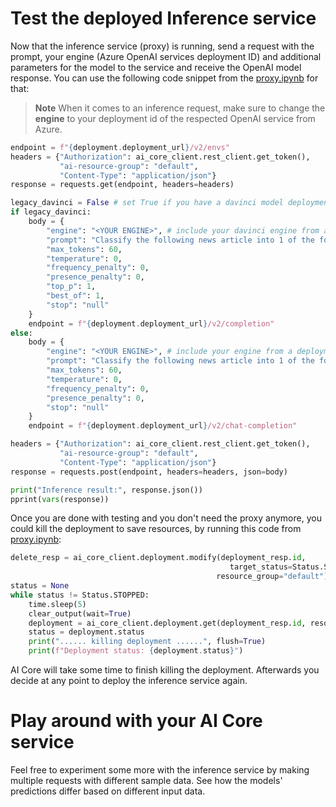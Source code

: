 # Test the deployed Inference service

Now that the inference service (proxy) is running, send a request with the prompt, your engine (Azure OpenAI services deployment ID) and additional parameters for the model to the service and receive the OpenAI model response. You can use the following code snippet from the [proxy.ipynb](../../01-ai-core-azure-openai-proxy/proxy.ipynb) for that:

> **Note**
> When it comes to an inference request, make sure to change the **engine** to your deployment id of the respected OpenAI service from Azure.

```python
endpoint = f"{deployment.deployment_url}/v2/envs"
headers = {"Authorization": ai_core_client.rest_client.get_token(),
           "ai-resource-group": "default",
           "Content-Type": "application/json"}
response = requests.get(endpoint, headers=headers)

legacy_davinci = False # set True if you have a davinci model deployment on Azure OpenAI Services
if legacy_davinci:
    body = {
        "engine": "<YOUR ENGINE>", # include your davinci engine from a deployment of an Azure OpenAI services model
        "prompt": "Classify the following news article into 1 of the following categories: categories: [Business, Tech, Politics, Sport, Entertainment]\n\nnews article: Donna Steffensen Is Cooking Up a New Kind of Perfection. The Internet’s most beloved cooking guru has a buzzy new book and a fresh new perspective:\n\nClassified category:",
        "max_tokens": 60,
        "temperature": 0,
        "frequency_penalty": 0,
        "presence_penalty": 0,
        "top_p": 1,
        "best_of": 1,
        "stop": "null"
    }
    endpoint = f"{deployment.deployment_url}/v2/completion"
else:
    body = {
        "engine": "<YOUR ENGINE>", # include your engine from a deployment of an Azure OpenAI services model
        "prompt": "Classify the following news article into 1 of the following categories: categories: [Business, Tech, Politics, Sport, Entertainment]\n\nnews article: Donna Steffensen Is Cooking Up a New Kind of Perfection. The Internet’s most beloved cooking guru has a buzzy new book and a fresh new perspective:\n\nClassified category:",
        "max_tokens": 60,
        "temperature": 0,
        "frequency_penalty": 0,
        "presence_penalty": 0,
        "stop": "null"
    }
    endpoint = f"{deployment.deployment_url}/v2/chat-completion"

headers = {"Authorization": ai_core_client.rest_client.get_token(),
           "ai-resource-group": "default",
           "Content-Type": "application/json"}
response = requests.post(endpoint, headers=headers, json=body)

print("Inference result:", response.json())
pprint(vars(response))
```

Once you are done with testing and you don't need the proxy anymore, you could kill the deployment to save resources, by running this code from [proxy.ipynb](../../01-ai-core-azure-openai-proxy/proxy.ipynb):

```python
delete_resp = ai_core_client.deployment.modify(deployment_resp.id,
                                                 target_status=Status.STOPPED,
                                              resource_group="default")
status = None
while status != Status.STOPPED:
    time.sleep(5)
    clear_output(wait=True)
    deployment = ai_core_client.deployment.get(deployment_resp.id, resource_group="default")
    status = deployment.status
    print("...... killing deployment ......", flush=True)
    print(f"Deployment status: {deployment.status}")
```

AI Core will take some time to finish killing the deployment. Afterwards you decide at any point to deploy the inference service again.

# Play around with your AI Core service

Feel free to experiment some more with the inference service by making multiple requests with different sample data. See how the models' predictions differ based on different input data.

